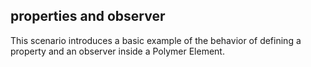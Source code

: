 ## properties and observer

This scenario introduces a basic example of the behavior of defining a property and an observer inside a Polymer Element.